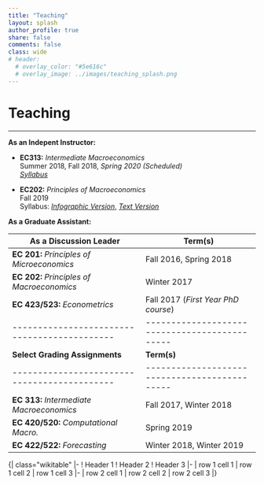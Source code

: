 ```yaml
---
title: "Teaching" 
layout: splash
author_profile: true
share: false 
comments: false
class: wide 
# header:
  # overlay_color: "#5e616c"
  # overlay_image: ../images/teaching_splash.png
---
```


# Teaching
---

**As an Indepent Instructor:**

- **EC313:** *Intermediate Macroeconomics*  
   Summer 2018, Fall 2018, *Spring 2020 (Scheduled)*  
   [*Syllabus*](../images/EC313_F2018.pdf)
   
- **EC202:** *Principles of Macroeconomics*  
  Fall 2019  
  Syllabus: [*Infographic Version*](../images/ec202-fall2019_40286598.pdf), [*Text Version*](../images/EC202_F19.pdf)
  
**As a Graduate Assistant:**
  
| **As a Discussion Leader**                 |  **Term(s)**                                |
|--------------------------------------------|---------------------------------------------|
|**EC 201:** *Principles of Microeconomics*  | Fall 2016, Spring 2018                      |               
|**EC 202:** *Principles of Macroeconomics*  | Winter 2017                                 |
|**EC 423/523:** *Econometrics*              | Fall 2017  (*First Year PhD course*)        |     
|--------------------------------------------|---------------------------------------------|
| **Select Grading Assignments**             |  **Term(s)**                                |
|--------------------------------------------|---------------------------------------------|
|**EC 313:** *Intermediate Macroeconomics*   | Fall 2017, Winter 2018                      |                                     
|**EC 420/520:** *Computational Macro.*      | Spring 2019                                 | 
|**EC 422/522:** *Forecasting*               | Winter 2018, Winter 2019                    |

{| class="wikitable"
|-
! Header 1
! Header 2
! Header 3
|-
| row 1 cell 1
| row 1 cell 2
| row 1 cell 3
|-
| row 2 cell 1
| row 2 cell 2
| row 2 cell 3
|}
